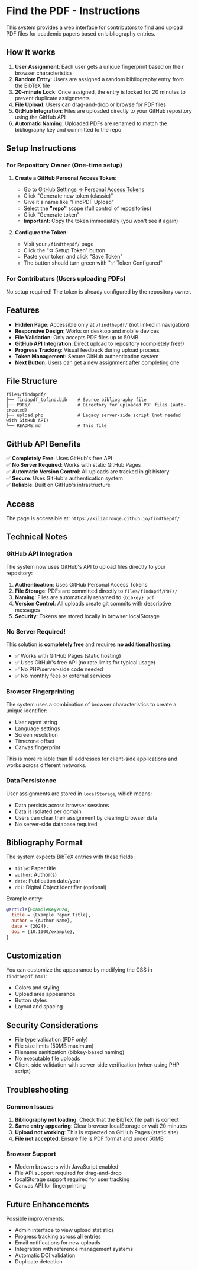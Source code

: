 # Find the PDF - Instructions

This system provides a web interface for contributors to find and upload PDF files for academic papers based on bibliography entries.

## How it works

1. **User Assignment**: Each user gets a unique fingerprint based on their browser characteristics
2. **Random Entry**: Users are assigned a random bibliography entry from the BibTeX file
3. **20-minute Lock**: Once assigned, the entry is locked for 20 minutes to prevent duplicate assignments
4. **File Upload**: Users can drag-and-drop or browse for PDF files
5. **GitHub Integration**: Files are uploaded directly to your GitHub repository using the GitHub API
6. **Automatic Naming**: Uploaded PDFs are renamed to match the bibliography key and committed to the repo

## Setup Instructions

### For Repository Owner (One-time setup)

1. **Create a GitHub Personal Access Token**:
   - Go to [GitHub Settings → Personal Access Tokens](https://github.com/settings/tokens)
   - Click "Generate new token (classic)"
   - Give it a name like "FindPDF Upload"
   - Select the **"repo"** scope (full control of repositories)
   - Click "Generate token"
   - **Important**: Copy the token immediately (you won't see it again)

2. **Configure the Token**:
   - Visit your `/findthepdf/` page
   - Click the "⚙️ Setup Token" button
   - Paste your token and click "Save Token"
   - The button should turn green with "✅ Token Configured"

### For Contributors (Users uploading PDFs)

No setup required! The token is already configured by the repository owner.

## Features

- **Hidden Page**: Accessible only at `/findthepdf/` (not linked in navigation)
- **Responsive Design**: Works on desktop and mobile devices
- **File Validation**: Only accepts PDF files up to 50MB
- **GitHub API Integration**: Direct upload to repository (completely free!)
- **Progress Tracking**: Visual feedback during upload process
- **Token Management**: Secure GitHub authentication system
- **Next Button**: Users can get a new assignment after completing one

## File Structure

```
files/findapdf/
├── findapdf_tofind.bib    # Source bibliography file
├── PDFs/                  # Directory for uploaded PDF files (auto-created)
├── upload.php             # Legacy server-side script (not needed with GitHub API)
└── README.md              # This file
```

## GitHub API Benefits

✅ **Completely Free**: Uses GitHub's free API  
✅ **No Server Required**: Works with static GitHub Pages  
✅ **Automatic Version Control**: All uploads are tracked in git history  
✅ **Secure**: Uses GitHub's authentication system  
✅ **Reliable**: Built on GitHub's infrastructure  

## Access

The page is accessible at: `https://kilianrouge.github.io/findthepdf/`

## Technical Notes

### GitHub API Integration

The system now uses GitHub's API to upload files directly to your repository:

1. **Authentication**: Uses GitHub Personal Access Tokens
2. **File Storage**: PDFs are committed directly to `files/findapdf/PDFs/`
3. **Naming**: Files are automatically renamed to `{bibkey}.pdf`
4. **Version Control**: All uploads create git commits with descriptive messages
5. **Security**: Tokens are stored locally in browser localStorage

### No Server Required! 

This solution is **completely free** and requires **no additional hosting**:
- ✅ Works with GitHub Pages (static hosting)
- ✅ Uses GitHub's free API (no rate limits for typical usage)
- ✅ No PHP/server-side code needed
- ✅ No monthly fees or external services

### Browser Fingerprinting

The system uses a combination of browser characteristics to create a unique identifier:
- User agent string
- Language settings  
- Screen resolution
- Timezone offset
- Canvas fingerprint

This is more reliable than IP addresses for client-side applications and works across different networks.

### Data Persistence

User assignments are stored in `localStorage`, which means:
- Data persists across browser sessions
- Data is isolated per domain
- Users can clear their assignment by clearing browser data
- No server-side database required

## Bibliography Format

The system expects BibTeX entries with these fields:
- `title`: Paper title
- `author`: Author(s)
- `date`: Publication date/year
- `doi`: Digital Object Identifier (optional)

Example entry:
```bibtex
@article{ExampleKey2024,
  title = {Example Paper Title},
  author = {Author Name},
  date = {2024},
  doi = {10.1000/example},
}
```

## Customization

You can customize the appearance by modifying the CSS in `findthepdf.html`:
- Colors and styling
- Upload area appearance
- Button styles
- Layout and spacing

## Security Considerations

- File type validation (PDF only)
- File size limits (50MB maximum)
- Filename sanitization (bibkey-based naming)
- No executable file uploads
- Client-side validation with server-side verification (when using PHP script)

## Troubleshooting

### Common Issues

1. **Bibliography not loading**: Check that the BibTeX file path is correct
2. **Same entry appearing**: Clear browser localStorage or wait 20 minutes
3. **Upload not working**: This is expected on GitHub Pages (static site)
4. **File not accepted**: Ensure file is PDF format and under 50MB

### Browser Support

- Modern browsers with JavaScript enabled
- File API support required for drag-and-drop
- localStorage support required for user tracking
- Canvas API for fingerprinting

## Future Enhancements

Possible improvements:
- Admin interface to view upload statistics
- Progress tracking across all entries
- Email notifications for new uploads
- Integration with reference management systems
- Automatic DOI validation
- Duplicate detection
